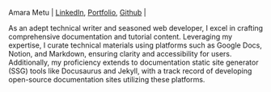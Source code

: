 Amara Metu | [LinkedIn](https://www.linkedin.com/in/amara-metu-330261175/), [Portfolio](https://www.linktr.ee/Necheey), [Github](https://www.github.com/NecheyGrace/)  |

As an adept technical writer and seasoned web developer, I excel in crafting comprehensive documentation and tutorial content. Leveraging my expertise, I curate technical materials using platforms such as Google Docs, Notion, and Markdown, ensuring clarity and accessibility for users. Additionally, my proficiency extends to documentation static site generator (SSG) tools like Docusaurus and Jekyll, with a track record of developing open-source documentation sites utilizing these platforms.
